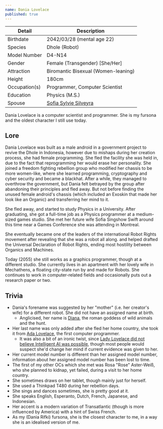 ```yaml
---
name: Dania Lovelace
published: true
---
```


<!-- ![A drawing of Dania Lovelace, Model Number D4-N14](./images/characters/dania-lovelace/DaniaLovelace.png) -->

| Detail        | Description                                |
| ------------- | ------------------------------------------ |
| Birthdate     | 2042/03/28 (mental age 22)                 |
| Species       | Dhole (Robot)                              |
| Model Number  | D4-N14                                     |
| Gender        | Female (Transgender) \[She/Her\]           |
| Attraction    | Biromantic Bisexual (Women-leaning)        |
| Height        | 180cm                                      |
| Occupation(s) | Programmer, Computer Scientist             |
| Education     | Physics (M.S.)                             |
| Spouse        | [Sofia Sylvie Silveyra](./sofia-silveyra/) |

Dania Lovelace is a computer scientist and programmer. She is my fursona and the oldest character I still use today.

## Lore

Dania Lovelace was built as a male android in a government project to revive the Dhole in Indonesia, however due to mishaps during her creation process, she had female programming. She fled the facility she was held in, due to the fact that reprogramming her would erase her personality. She joined a freedom fighting rebellion group who modified her chassis to be more women-like, where she learned programming, cryptography and cyber security and became a blackhat. After a while, they managed to overthrow the government, but Dania felt betrayed by the group after abandoning their principles and fled away. But not before finding the unused female android's chassis (which included an Exoskin that made her look like an Organic) and transferring her mind to it.

She fled away, and started to study Physics in a University. After graduating, she got a full-time job as a Physics programmer at a medium-sized games studio. She met her future wife Sofia Singshow Swift around this time near a Games Conference she was attending in Montreal.

She eventually became one of the leaders of the international Robot Rights movement after revealing that she was a robot all along. and helped drafted the Universal Declaration of Robot Rights, ending most hostility between Organics and Machines.

Today (2055) she still works as a graphics programmer, though at a different studio. She currently lives in an apartment with her lovely wife in Mechathens, a floating city-state run by and made for Robots. She continues to work in computer-related fields and occasionally puts out a research paper or two.

## Trivia

- Dania's forename was suggested by her "mother" (i.e. her creator's wife) for a different robot. She did not have an assigned name at birth.
  - Anglicised, her name is [Diana](<https://en.wikipedia.org/wiki/Diana_(mythology)>), the roman goddess of wild animals and the hunt.
- Her last name was only added after she fled her home country, she took it from [Ada Lovelace](https://en.wikipedia.org/wiki/Ada_Lovelace), the first computer programmer.
  - It was also a bit of an ironic twist, since [Lady Lovelace did not believe Intelligent AI was possible](<https://academic.oup.com/mind/article/LIX/236/433/986238#164226550:~:text=(6)%20Lady%20Lovelace%27s%20Objection>), though most people would suspect she'd change her mind if current evidence was given to her.
- Her current model number is different than her assigned model number, information about her assigned model number has been lost to time.
- The first of my other OCs which she met was Rosa "Rose" Aster-Weiß, who she planned to kidnap, yet failed, during a visit to her home country.
- She sometimes draws on her tablet, though mainly just for herself.
- She used a Thinkpad T480 during her rebellion days.
- She sings and dances sometimes, she is pretty good at it.
- She speaks English, Esperanto, Dutch, French, Japanese, and Indonesian.
- Her accent is a modern variation of Transatlantic (though is more influenced by America) with a hint of Swiss French.
- As my (Dania Rifki) fursona, she is the closest character to me, in a way she is an idealised version of me.
